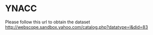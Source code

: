 # YNACC

Please follow this url to obtain the dataset http://webscope.sandbox.yahoo.com/catalog.php?datatype=l&did=83

